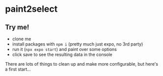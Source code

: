 # paint2select

## Try me!
* clone me
* install packages with `npm i` (pretty much just expo, no 3rd party)
* run it (`npx expo start`) and paint over some options
* click save to see the resulting data in the console

There are lots of things to clean up and make more configurable, but here's a first start...

